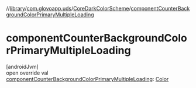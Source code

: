 //[library](../../../index.md)/[com.glovoapp.uds](../index.md)/[CoreDarkColorScheme](index.md)/[componentCounterBackgroundColorPrimaryMultipleLoading](component-counter-background-color-primary-multiple-loading.md)

# componentCounterBackgroundColorPrimaryMultipleLoading

[androidJvm]\
open override val [componentCounterBackgroundColorPrimaryMultipleLoading](component-counter-background-color-primary-multiple-loading.md): [Color](https://developer.android.com/reference/kotlin/androidx/compose/ui/graphics/Color.html)

